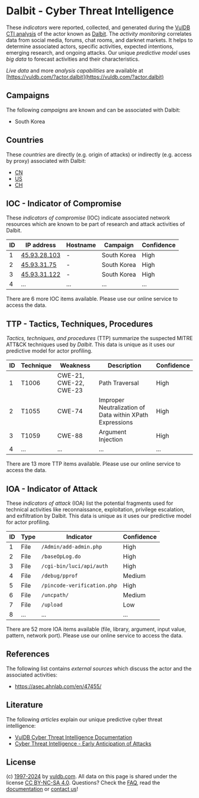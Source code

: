 # Dalbit - Cyber Threat Intelligence

These _indicators_ were reported, collected, and generated during the [VulDB CTI analysis](https://vuldb.com/?kb.cti) of the actor known as [Dalbit](https://vuldb.com/?actor.dalbit). The _activity monitoring_ correlates data from social media, forums, chat rooms, and darknet markets. It helps to determine associated actors, specific activities, expected intentions, emerging research, and ongoing attacks. Our unique _predictive model_ uses _big data_ to forecast activities and their characteristics.

_Live data_ and more _analysis capabilities_ are available at [https://vuldb.com/?actor.dalbit](https://vuldb.com/?actor.dalbit)

## Campaigns

The following _campaigns_ are known and can be associated with Dalbit:

* South Korea

## Countries

These _countries_ are directly (e.g. origin of attacks) or indirectly (e.g. access by proxy) associated with Dalbit:

* [CN](https://vuldb.com/?country.cn)
* [US](https://vuldb.com/?country.us)
* [CH](https://vuldb.com/?country.ch)

## IOC - Indicator of Compromise

These _indicators of compromise_ (IOC) indicate associated network resources which are known to be part of research and attack activities of Dalbit.

ID | IP address | Hostname | Campaign | Confidence
-- | ---------- | -------- | -------- | ----------
1 | [45.93.28.103](https://vuldb.com/?ip.45.93.28.103) | - | South Korea | High
2 | [45.93.31.75](https://vuldb.com/?ip.45.93.31.75) | - | South Korea | High
3 | [45.93.31.122](https://vuldb.com/?ip.45.93.31.122) | - | South Korea | High
4 | ... | ... | ... | ...

There are 6 more IOC items available. Please use our online service to access the data.

## TTP - Tactics, Techniques, Procedures

_Tactics, techniques, and procedures_ (TTP) summarize the suspected MITRE ATT&CK techniques used by _Dalbit_. This data is unique as it uses our predictive model for actor profiling.

ID | Technique | Weakness | Description | Confidence
-- | --------- | -------- | ----------- | ----------
1 | T1006 | CWE-21, CWE-22, CWE-23 | Path Traversal | High
2 | T1055 | CWE-74 | Improper Neutralization of Data within XPath Expressions | High
3 | T1059 | CWE-88 | Argument Injection | High
4 | ... | ... | ... | ...

There are 13 more TTP items available. Please use our online service to access the data.

## IOA - Indicator of Attack

These _indicators of attack_ (IOA) list the potential fragments used for technical activities like reconnaissance, exploitation, privilege escalation, and exfiltration by Dalbit. This data is unique as it uses our predictive model for actor profiling.

ID | Type | Indicator | Confidence
-- | ---- | --------- | ----------
1 | File | `/Admin/add-admin.php` | High
2 | File | `/baseOpLog.do` | High
3 | File | `/cgi-bin/luci/api/auth` | High
4 | File | `/debug/pprof` | Medium
5 | File | `/pincode-verification.php` | High
6 | File | `/uncpath/` | Medium
7 | File | `/upload` | Low
8 | ... | ... | ...

There are 52 more IOA items available (file, library, argument, input value, pattern, network port). Please use our online service to access the data.

## References

The following list contains _external sources_ which discuss the actor and the associated activities:

* https://asec.ahnlab.com/en/47455/

## Literature

The following _articles_ explain our unique predictive cyber threat intelligence:

* [VulDB Cyber Threat Intelligence Documentation](https://vuldb.com/?kb.cti)
* [Cyber Threat Intelligence - Early Anticipation of Attacks](https://www.scip.ch/en/?labs.20201022)

## License

(c) [1997-2024](https://vuldb.com/?kb.changelog) by [vuldb.com](https://vuldb.com/?kb.about). All data on this page is shared under the license [CC BY-NC-SA 4.0](https://creativecommons.org/licenses/by-nc-sa/4.0/). Questions? Check the [FAQ](https://vuldb.com/?kb.faq), read the [documentation](https://vuldb.com/?kb) or [contact us](https://vuldb.com/?contact)!
